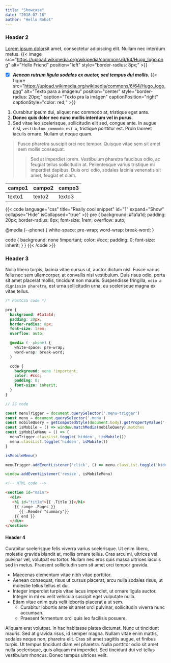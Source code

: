 ```yaml
---
title: "Showcase"
date: "2018-07-18"
author: "Hello Robot"
---
```


### Header 2

[Lorem ipsum dolor](https://www.google.com/)sit amet, consectetur adipiscing elit. Nullam nec interdum metus. 
{{< image src="https://upload.wikimedia.org/wikipedia/commons/6/64/Hugo_logo.png" alt="Hello Friend" position="left" style="border-radius: 8px;" >}}
- [x] ***Aenean rutrum ligula sodales ex auctor, sed tempus dui mollis***. 
{{< figure src="https://upload.wikimedia.org/wikipedia/commons/6/64/Hugo_logo.png" alt="Texto para a imágenu" position="center" style="border-radius: 20px;" caption="Texto pra la imágen" captionPosition="right" captionStyle="color: red;" >}}

1. Curabitur ipsum dui, aliquet nec commodo at, tristique eget ante. 
2. **Donec quis dolor nec nunc mollis interdum vel in purus**. 
  1.  Sed vitae leo scelerisque, sollicitudin elit sed, congue ante. In augue nisl, ``vestibulum commodo est a``, tristique porttitor est. Proin laoreet iaculis ornare. Nullam ut neque quam.

> Fusce pharetra suscipit orci nec tempor. Quisque vitae sem sit amet sem mollis consequat. 
>
>> Sed at imperdiet lorem. Vestibulum pharetra faucibus odio, ac feugiat tellus sollicitudin at. 
Pellentesque varius tristique mi imperdiet dapibus. Duis orci odio, sodales lacinia venenatis sit amet, feugiat et diam.

|campo1|campo2|campo3|
|------|------|------|
|texto1|texto2|texto3|

{{< code language="css" title="Really cool snippet" id="1" expand="Show" collapse="Hide" isCollapsed="true" >}}
pre {
  background: #1a1a1d;
  padding: 20px;
  border-radius: 8px;
  font-size: 1rem;
  overflow: auto;

  @media (--phone) {
    white-space: pre-wrap;
    word-wrap: break-word;
  }

  code {
    background: none !important;
    color: #ccc;
    padding: 0;
    font-size: inherit;
  }
}
{{< /code >}}

### Header 3

Nulla libero turpis, lacinia vitae cursus ut, auctor dictum nisl. Fusce varius felis nec sem ullamcorper, at convallis nisi vestibulum. Duis risus odio, porta sit amet placerat mollis, tincidunt non mauris. Suspendisse fringilla, `odio a dignissim pharetra`, est urna sollicitudin urna, eu scelerisque magna ex vitae tellus.

```css
/* PostCSS code */

pre {
  background: #1a1a1d;
  padding: 20px;
  border-radius: 8px;
  font-size: 1rem;
  overflow: auto;

  @media (--phone) {
    white-space: pre-wrap;
    word-wrap: break-word;
  }

  code {
    background: none !important;
    color: #ccc;
    padding: 0;
    font-size: inherit;
  }
}
```

```js
// JS code

const menuTrigger = document.querySelector('.menu-trigger')
const menu = document.querySelector('.menu')
const mobileQuery = getComputedStyle(document.body).getPropertyValue('--phoneWidth')
const isMobile = () => window.matchMedia(mobileQuery).matches
const isMobileMenu = () => {
  menuTrigger.classList.toggle('hidden', !isMobile())
  menu.classList.toggle('hidden', isMobile())
}

isMobileMenu()

menuTrigger.addEventListener('click', () => menu.classList.toggle('hidden'))

window.addEventListener('resize', isMobileMenu)
```

```html
<!-- HTML code -->

<section id="main">
  <div>
   <h1 id="title">{{ .Title }}</h1>
    {{ range .Pages }}
      {{ .Render "summary"}}
    {{ end }}
  </div>
</section>
```

#### Header 4

Curabitur scelerisque felis viverra varius scelerisque. Ut enim libero, molestie gravida blandit at, mollis ornare tellus. Cras arcu mi, ultrices vel pulvinar vel, volutpat eu tortor. Nullam nec eros quis massa ultrices iaculis sed in metus. Praesent sollicitudin sem sit amet orci tempor gravida.

- Maecenas elementum vitae nibh vitae porttitor.
- Aenean consequat, risus ut cursus placerat, arcu nulla sodales risus, ut molestie tellus tellus et dui.
- Integer imperdiet turpis vitae lacus imperdiet, ut ornare ligula auctor. Integer in mi eu velit vehicula suscipit eget vulputate nulla.
- Etiam vitae enim quis velit lobortis placerat a ut sem.
  - Curabitur lobortis ante sit amet orci pulvinar, sollicitudin viverra nunc accumsan.
  - Praesent fermentum orci quis leo facilisis posuere.

Aliquam erat volutpat. In hac habitasse platea dictumst. Nunc ut tincidunt mauris. Sed at gravida risus, id semper magna. Nullam vitae enim mattis, sodales neque non, pharetra elit. Cras sit amet sagittis augue, et finibus turpis. Ut tempus tincidunt diam vel pharetra. Nulla porttitor odio sit amet nulla scelerisque, quis aliquam mi imperdiet. Sed tincidunt dui vel tellus vestibulum rhoncus. Donec tempus ultrices velit.
